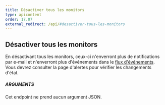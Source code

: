 ```yaml
---
title: Désactiver tous les monitors
type: apicontent
order: 17.07
external_redirect: /api/#desactiver-tous-les-monitors
---
```


## Désactiver tous les monitors
En désactivant tous les monitors, ceux-ci n'enverront plus de notifications par e-mail et n'enverront plus d'événements dans le [flux d'événements][1]. Vous devrez consulter la page d'alertes pour vérifier les changements d'état.

##### ARGUMENTS

Cet endpoint ne prend aucun argument JSON.

[1]: /fr/graphing/event_stream
